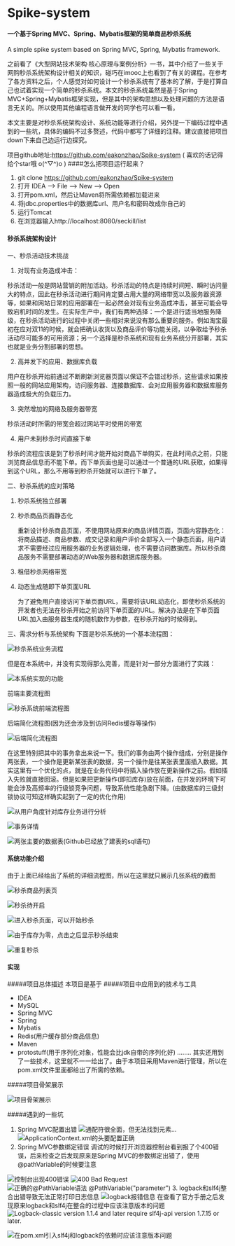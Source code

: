 # Spike-system

#### 一个基于Spring MVC、Spring、Mybatis框架的简单商品秒杀系统

A simple spike system  based on Spring MVC, Spring, Mybatis framework.

之前看了《大型网站技术架构·核心原理与案例分析》一书，其中介绍了一些关于网购秒杀系统架构设计相关的知识，碰巧在imooc上也看到了有关的课程。在参考了各方资料之后，个人感觉对如何设计一个秒杀系统有了基本的了解，于是打算自己也试着实现一个简单的秒杀系统。本文的秒杀系统虽然是基于Spring MVC+Spring+Mybatis框架实现，但是其中的架构思想以及处理问题的方法是语言无关的。所以使用其他编程语言做开发的同学也可以看一看。

本文主要是对秒杀系统架构设计、系统功能等进行介绍，另外提一下编码过程中遇到的一些坑，具体的编码不过多赘述，代码中都写了详细的注释。建议直接把项目down下来自己边运行边探究。

项目github地址:https://github.com/eakonzhao/Spike-system ( 喜欢的话记得给个star哦 o(^▽^)o )
####怎么把项目运行起来？
1. git clone https://github.com/eakonzhao/Spike-system
2. 打开 IDEA --> File --> New --> Open
3. 打开pom.xml，然后让Maven将所需依赖都加载进来
4. 将jdbc.properties中的数据库url、用户名和密码改成你自己的
5. 运行Tomcat
6. 在浏览器输入http://localhost:8080/seckill/list



#### 秒杀系统架构设计

一、秒杀活动技术挑战

1. 对现有业务造成冲击：

秒杀活动一般是网站营销的附加活动。秒杀活动的特点是持续时间短、瞬时访问量大的特点，因此在秒杀活动进行期间肯定要占用大量的网络带宽以及服务器资源等，如果和网站日常的应用部署在一起必然会对现有业务造成冲击，甚至可能会导致宕机时间的发生。在实际生产中，我们有两种选择：一个是进行适当地服务降级，在秒杀活动进行的过程中关闭一些相对来说没有那么重要的服务。例如淘宝最初在应对双11的时候，就会把确认收货以及商品评价等功能关闭，以争取给予秒杀活动尽可能多的可用资源；另一个选择是秒杀系统和现有业务系统分开部署，其实也就是业务分割部署的思想。

2. 高并发下的应用、数据库负载

用户在秒杀开始前通过不断刷新浏览器页面以保证不会错过秒杀，这些请求如果按照一般的网站应用架构，访问服务器、连接数据库、会对应用服务器和数据库服务器造成极大的负载压力。

3. 突然增加的网络及服务器带宽

秒杀活动时所需的带宽会超过网站平时使用的带宽

4. 用户未到秒杀时间直接下单

秒杀的流程应该是到了秒杀时间才能开始对商品下单购买，在此时间点之前，只能浏览商品信息而不能下单。而下单页面也是可以通过一个普通的URL获取，如果得到这个URL，那么不用等到秒杀开始就可以进行下单了。

二、秒杀系统的应对策略

1. 秒杀系统独立部署

2. 秒杀商品页面静态化

   重新设计秒杀商品页面，不使用网站原来的商品详情页面，页面内容静态化：将商品描述、商品参数、成交记录和用户评价全部写入一个静态页面，用户请求不需要经过应用服务器的业务逻辑处理，也不需要访问数据库。所以秒杀商品服务不需要部署动态的Web服务器和数据库服务器。

3. 租借秒杀网络带宽

4. 动态生成随即下单页面URL

   为了避免用户直接访问下单页面URL，需要将该URL动态化，即使秒杀系统的开发者也无法在秒杀开始之前访问下单页面的URL。解决办法是在下单页面URL加入由服务器生成的随机数作为参数，在秒杀开始的时候得到。

三、需求分析与系统架构
下面是秒杀系统的一个基本流程图：

![秒杀系统业务流程](http://upload-images.jianshu.io/upload_images/2993097-efc43e31da6abdb1.png?imageMogr2/auto-orient/strip%7CimageView2/2/w/1240)

但是在本系统中，并没有实现得那么完善，而是针对一部分方面进行了实践：

![本系统实现的功能](http://upload-images.jianshu.io/upload_images/2993097-5c16e4c260a7612a.png?imageMogr2/auto-orient/strip%7CimageView2/2/w/1240)

前端主要流程图

![秒杀系统前端流程图](http://upload-images.jianshu.io/upload_images/2993097-f7964d61c0b93ca5.png?imageMogr2/auto-orient/strip%7CimageView2/2/w/1240)

后端简化流程图(因为还会涉及到访问Redis缓存等操作)

![后端简化流程图](http://upload-images.jianshu.io/upload_images/2993097-521f9f9a1d604bf8.png?imageMogr2/auto-orient/strip%7CimageView2/2/w/1240)

在这里特别把其中的事务拿出来说一下。我们的事务由两个操作组成，分别是操作两张表，一个操作是更新某张表的数据，另一个操作是往某张表里面插入数据。其实这里有一个优化的点，就是在业务代码中将插入操作放在更新操作之前。假如插入失败就直接回滚。但是如果把更新操作(即扣库存)放在前面，在并发的环境下可能会涉及高频率的行级锁竞争问题，导致系统性能急剧下降。(由数据库的三级封锁协议可知这样确实起到了一定的优化作用)

![从用户角度针对库存业务进行分析](http://upload-images.jianshu.io/upload_images/2993097-d963cf42ba4d1ba6.png?imageMogr2/auto-orient/strip%7CimageView2/2/w/1240)

![事务详情](http://upload-images.jianshu.io/upload_images/2993097-b38ef0dbc4620722.png?imageMogr2/auto-orient/strip%7CimageView2/2/w/1240)


![两张主要的数据表(Github已经放了建表的sql语句)](http://upload-images.jianshu.io/upload_images/2993097-9bd8c4a0e7335506.png?imageMogr2/auto-orient/strip%7CimageView2/2/w/1240)

#### 系统功能介绍
由于上面已经给出了系统的详细流程图，所以在这里就只展示几张系统的截图

![秒杀商品列表页](http://upload-images.jianshu.io/upload_images/2993097-19331f1ea3d54d79.png?imageMogr2/auto-orient/strip%7CimageView2/2/w/1240)

![秒杀待开启](http://upload-images.jianshu.io/upload_images/2993097-cc656733a286136d.png?imageMogr2/auto-orient/strip%7CimageView2/2/w/1240)


![进入秒杀页面，可以开始秒杀](http://upload-images.jianshu.io/upload_images/2993097-69a706ca4361fc73.png?imageMogr2/auto-orient/strip%7CimageView2/2/w/1240)

![由于库存为零，点击之后显示秒杀结束](http://upload-images.jianshu.io/upload_images/2993097-5690ba430c9bc232.png?imageMogr2/auto-orient/strip%7CimageView2/2/w/1240)

![重复秒杀](http://upload-images.jianshu.io/upload_images/2993097-85773e865d3c4bfb.png?imageMogr2/auto-orient/strip%7CimageView2/2/w/1240)

#### 实现
#####项目总体描述
本项目是基于
#####项目中应用到的技术与工具
- IDEA
- MySQL
- Spring MVC
- Spring
- Mybatis
- Redis(用户缓存部分商品信息)
- Maven
- protostuff(用于序列化对象，性能会比jdk自带的序列化好)
  ........
  其实还用到了一些技术，这里就不一一给出了。由于本项目采用Maven进行管理，所以在pom.xml文件里面都给出了所需的依赖。

#####项目骨架展示

![项目骨架展示](http://upload-images.jianshu.io/upload_images/2993097-dea1c644ae066e3b.png?imageMogr2/auto-orient/strip%7CimageView2/2/w/1240)

#####遇到的一些坑
1. Spring MVC配置出错
   ![通配符很全面，但无法找到元素...](http://upload-images.jianshu.io/upload_images/2993097-6782836544fb48d2.png?imageMogr2/auto-orient/strip%7CimageView2/2/w/1240)
   ![ApplicationContext.xml的头要配置正确](http://upload-images.jianshu.io/upload_images/2993097-d29792ecf56f99d4.png?imageMogr2/auto-orient/strip%7CimageView2/2/w/1240)
2. Spring MVC参数绑定错误
   调试的时候打开浏览器控制台看到报了个400错误，后来检查之后发现原来是Spring MVC的参数绑定出错了，使用@pathVariable的时候要注意

![控制台出现400错误](http://upload-images.jianshu.io/upload_images/2993097-277e293a1f9e611e.png?imageMogr2/auto-orient/strip%7CimageView2/2/w/1240)
![400 Bad Request](http://upload-images.jianshu.io/upload_images/2993097-45924ca6923b9b64.png?imageMogr2/auto-orient/strip%7CimageView2/2/w/1240)
![正确的@PathVariable语法 @PathVariable("parameter")](http://upload-images.jianshu.io/upload_images/2993097-fa425ff151157851.png?imageMogr2/auto-orient/strip%7CimageView2/2/w/1240)
3. logback和slf4j整合出错导致无法正常打印日志信息
   ![logback报错信息](http://upload-images.jianshu.io/upload_images/2993097-9a9bff791e3127fc.png?imageMogr2/auto-orient/strip%7CimageView2/2/w/1240)
   在查看了官方手册之后发现原来logback和slf4j在整合的过程中应该注意版本的问题
   ![Logback-classic version 1.1.4 and later require slf4j-api version 1.7.15 or later.](http://upload-images.jianshu.io/upload_images/2993097-ff0ce1659bf47723.png?imageMogr2/auto-orient/strip%7CimageView2/2/w/1240)


![在pom.xml引入slf4j和logback的依赖时应该注意版本问题](http://upload-images.jianshu.io/upload_images/2993097-a708eb0b6576e304.png?imageMogr2/auto-orient/strip%7CimageView2/2/w/1240)